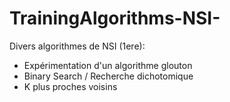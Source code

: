 # TrainingAlgorithms-NSI-
Divers algorithmes de NSI (1ere):
  - Expérimentation d'un algorithme glouton
  - Binary Search / Recherche dichotomique
  - K plus proches voisins
